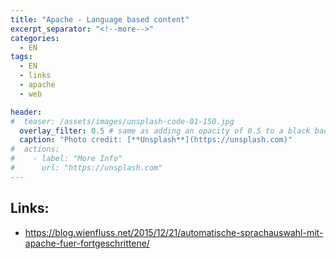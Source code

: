 ```yaml
---
title: "Apache - Language based content"
excerpt_separator: "<!--more-->"
categories:
  - EN
tags:
  - EN
  - links
  - apache
  - web

header:
#  teaser: /assets/images/unsplash-code-01-150.jpg
  overlay_filter: 0.5 # same as adding an opacity of 0.5 to a black background
  caption: "Photo credit: [**Unsplash**](https://unsplash.com)"
#  actions:
#    - label: "More Info"
#      url: "https://unsplash.com"
---
```

<!--more-->

## Links:

* https://blog.wienfluss.net/2015/12/21/automatische-sprachauswahl-mit-apache-fuer-fortgeschrittene/



